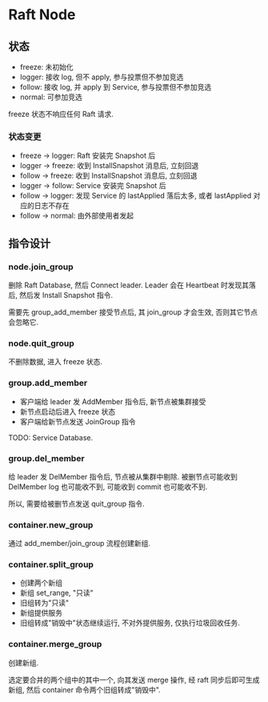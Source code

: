 # Raft Node

## 状态

* freeze: 未初始化
* logger: 接收 log, 但不 apply, 参与投票但不参加竞选
* follow: 接收 log, 并 apply 到 Service, 参与投票但不参加竞选
* normal: 可参加竞选

freeze 状态不响应任何 Raft 请求.

### 状态变更

* freeze -> logger: Raft 安装完 Snapshot 后
* logger -> freeze: 收到 InstallSnapshot 消息后, 立刻回退
* follow -> freeze: 收到 InstallSnapshot 消息后, 立刻回退
* logger -> follow: Service 安装完 Snapshot 后
* follow -> logger: 发现 Service 的 lastApplied 落后太多, 或者 lastApplied 对应的日志不存在
* follow -> normal: 由外部使用者发起

## 指令设计

### node.join_group

删除 Raft Database, 然后 Connect leader. Leader 会在 Heartbeat 时发现其落后, 然后发 Install Snapshot 指令.

需要先 group_add_member 接受节点后, 其 join_group 才会生效, 否则其它节点会忽略它.

### node.quit_group

不删除数据, 进入 freeze 状态.

### group.add_member

* 客户端给 leader 发 AddMember 指令后, 新节点被集群接受
* 新节点启动后进入 freeze 状态
* 客户端给新节点发送 JoinGroup 指令

TODO: Service Database.

### group.del_member

给 leader 发 DelMember 指令后, 节点被从集群中剔除. 被删节点可能收到 DelMember log 也可能收不到, 可能收到 commit 也可能收不到.

所以, 需要给被删节点发送 quit_group 指令.

### container.new_group

通过 add_member/join_group 流程创建新组.

### container.split_group

* 创建两个新组
* 新组 set_range, "只读"
* 旧组转为"只读"
* 新组提供服务
* 旧组转成"销毁中"状态继续运行, 不对外提供服务, 仅执行垃圾回收任务.

### container.merge_group

创建新组.

选定要合并的两个组中的其中一个, 向其发送 merge 操作, 经 raft 同步后即可生成新组, 然后 container 命令两个旧组转成"销毁中".
